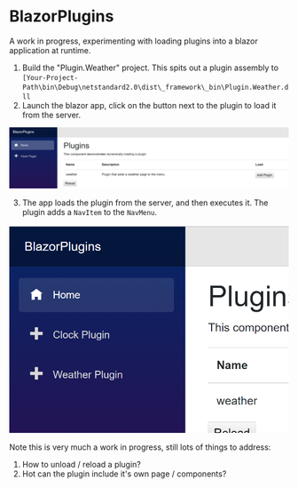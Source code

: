 # BlazorPlugins
 A work in progress, experimenting with loading plugins into a blazor application at runtime.

 1. Build the "Plugin.Weather" project. This spits out a plugin assembly to `[Your-Project-Path\bin\Debug\netstandard2.0\dist\_framework\_bin\Plugin.Weather.dll`
 2. Launch the blazor app, click on the button next to the plugin to load it from the server.

 ![Click Add](./img/clickadd.PNG)

 3. The app loads the plugin from the server, and then executes it. The plugin adds a `NavItem` to the `NavMenu`.

 ![Click Add](./img/weatherplugin.PNG)

 Note this is very much a work in progress, still lots of things to address:

 1. How to unload / reload a plugin?
 2. Hot can the plugin include it's own page / components?
